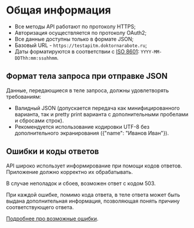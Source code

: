 # Общая информация

* Все методы API работают по протоколу HTTPS;
* Авторизация осуществляется по протоколу OAuth2;
* Все данные доступны только в формате JSON;
* Базовый URL - `https://testapitm.doktornarabote.ru`;
* Даты форматируются в соответствии с [ISO 8601](https://en.wikipedia.org/wiki/ISO_8601): `YYYY-MM-DDThh:mm:ss±hhmm`.

## Формат тела запроса при отправке JSON

Данные, передающиеся в теле запроса, должны удовлетворять требованиям:
* Валидный JSON (допускается передача как минифицированного варианта, так и pretty print варианта с дополнительными пробелами и сбросами строк).
* Рекомендуется использование кодировки UTF-8 без дополнительного экранирования ({"name": "Иванов Иван"}).

## Ошибки и коды ответов

API широко использует информирование при помощи кодов ответов. Приложение должно корректно их обрабатывать.

В случае неполадок и сбоев, возможен ответ с кодом 503.

При каждой ошибке, помимо кода ответа, в теле ответа может быть выдана дополнительная информация, позволяющая понять причину соответствующего ответа.

[Подробнее про возможные ошибки](https://github.com/doktornarabote/telemedicine-api/blob/master/docs/errors.md).